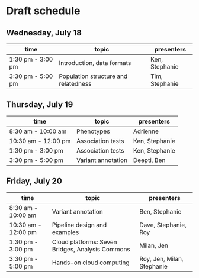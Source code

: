 # Draft schedule

## Wednesday, July 18
time | topic | presenters 
--- | --- | ---
1:30 pm - 3:00 pm | Introduction, data formats | Ken, Stephanie
3:30 pm - 5:00 pm | Population structure and relatedness | Tim, Stephanie


## Thursday, July 19
time | topic | presenters 
--- | --- | ---
8:30 am - 10:00 am | Phenotypes | Adrienne
10:30 am - 12:00 pm | Association tests | Ken, Stephanie
1:30 pm - 3:00 pm | Association tests | Ken, Stephanie
3:30 pm - 5:00 pm | Variant annotation | Deepti, Ben


## Friday, July 20

time | topic | presenters 
--- | --- | ---
8:30 am - 10:00 am | Variant annotation | Ben, Stephanie
10:30 am - 12:00 pm | Pipeline design and examples | Dave, Stephanie, Roy
1:30 pm - 3:00 pm | Cloud platforms: Seven Bridges, Analysis Commons | Milan, Jen
3:30 pm - 5:00 pm | Hands-on cloud computing | Roy, Jen, Milan, Stephanie
